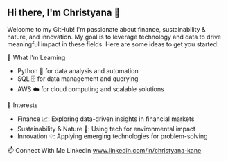 ## Hi there, I'm Christyana 👋

Welcome to my GitHub! I'm passionate about finance, sustainability & nature, and innovation. My goal is to leverage technology and data to drive meaningful impact in these fields.
Here are some ideas to get you started:

🚀 What I'm Learning
  - Python 🐍 for data analysis and automation
  - SQL 🗄️ for data management and querying
  - AWS ☁️ for cloud computing and scalable solutions
    
🌱 Interests
  - Finance 📈: Exploring data-driven insights in financial markets
  - Sustainability & Nature 🌿: Using tech for environmental impact
  - Innovation 💡: Applying emerging technologies for problem-solving
    
📫 Connect With Me
LinkedIn www.linkedin.com/in/christyana-kane
